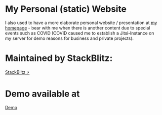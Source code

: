 # My Personal (static) Website
I also used to have a more elaborate personal website / presentation at [my homepage](http://david-renner.de) - bear with me when there is another content due to special events such as COVID (COVID caused me to establish a Jitsi-Instance on my server for demo reasons for business and private projects).

# Maintained by StackBlitz:
[StackBlitz ⚡️](https://stackblitz.com/edit/typescript-zcez5u)

# Demo available at
[Demo](https://reda1000.github.io/website/index.html)
